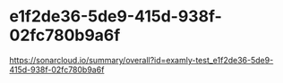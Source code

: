 # e1f2de36-5de9-415d-938f-02fc780b9a6f
https://sonarcloud.io/summary/overall?id=examly-test_e1f2de36-5de9-415d-938f-02fc780b9a6f
